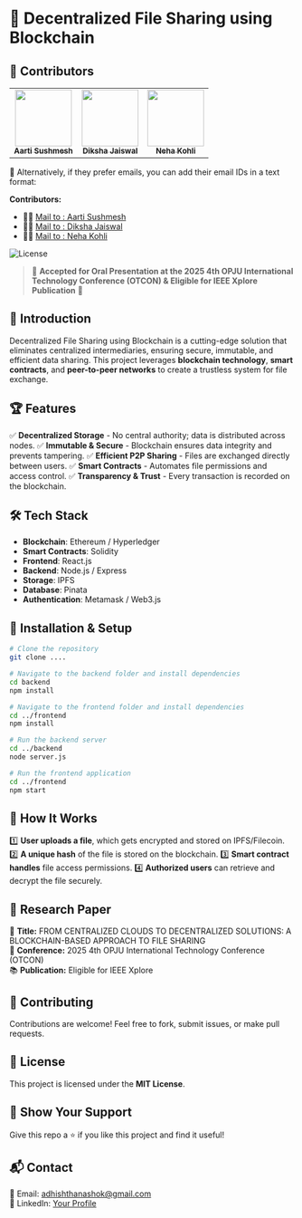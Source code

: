 # 🚀 Decentralized File Sharing using Blockchain

## 👥 Contributors

<table>
  <tr>
    <td align="center"><a href="https://github.com/username1"><img src="https://github.com/Aartisushmesh29.png" width="100px;" alt=""/><br /><sub><b>Aarti Sushmesh</b></sub></a></td>
    <td align="center"><a href="https://github.com/username2"><img src="https://github.com/dikshajaiswal855.png" width="100px;" alt=""/><br /><sub><b>Diksha Jaiswal</b></sub></a></td>
    <td align="center"><a href="https://github.com/username3"><img src="https://github.com/username3.png" width="100px;" alt=""/><br /><sub><b>Neha Kohli</b></sub></a></td>
  </tr>
</table>

🔹 Alternatively, if they prefer emails, you can add their email IDs in a text format:

**Contributors:**  
- 🧑‍💻 [Mail to : Aarti Sushmesh](mailto:aartisushmesh@gmail)  
- 🧑‍💻 [Mail to : Diksha Jaiswal](mailto:dikshajaiswal855@gmail.com)  
- 🧑‍💻 [Mail to : Neha Kohli](mailto:nehakohli3003@gmail.com)  

![License](https://img.shields.io/badge/license-MIT-blue.svg?style=for-the-badge)

> 📢 **Accepted for Oral Presentation at the 2025 4th OPJU International Technology Conference (OTCON) & Eligible for IEEE Xplore Publication** 🎉

## 📌 Introduction
Decentralized File Sharing using Blockchain is a cutting-edge solution that eliminates centralized intermediaries, ensuring secure, immutable, and efficient data sharing. This project leverages **blockchain technology**, **smart contracts**, and **peer-to-peer networks** to create a trustless system for file exchange.

## 🏆 Features
✅ **Decentralized Storage** - No central authority; data is distributed across nodes.
✅ **Immutable & Secure** - Blockchain ensures data integrity and prevents tampering.
✅ **Efficient P2P Sharing** - Files are exchanged directly between users.
✅ **Smart Contracts** - Automates file permissions and access control.
✅ **Transparency & Trust** - Every transaction is recorded on the blockchain.

## 🛠️ Tech Stack
- **Blockchain**: Ethereum / Hyperledger
- **Smart Contracts**: Solidity
- **Frontend**: React.js 
- **Backend**: Node.js / Express
- **Storage**: IPFS 
- **Database**: Pinata
- **Authentication**: Metamask / Web3.js

## 🚀 Installation & Setup
```bash
# Clone the repository
git clone .... 

# Navigate to the backend folder and install dependencies
cd backend
npm install

# Navigate to the frontend folder and install dependencies
cd ../frontend
npm install

# Run the backend server
cd ../backend
node server.js

# Run the frontend application
cd ../frontend
npm start
```

## 🎯 How It Works
1️⃣ **User uploads a file**, which gets encrypted and stored on IPFS/Filecoin.
2️⃣ **A unique hash** of the file is stored on the blockchain.
3️⃣ **Smart contract handles** file access permissions.
4️⃣ **Authorized users** can retrieve and decrypt the file securely.

## 📝 Research Paper
📖 **Title:** FROM CENTRALIZED CLOUDS TO DECENTRALIZED SOLUTIONS: A BLOCKCHAIN-BASED APPROACH TO FILE SHARING  
📅 **Conference:** 2025 4th OPJU International Technology Conference (OTCON)  
📚 **Publication:** Eligible for IEEE Xplore  

## 🤝 Contributing
Contributions are welcome! Feel free to fork, submit issues, or make pull requests. 

## 📜 License
This project is licensed under the **MIT License**.

## 🌟 Show Your Support
Give this repo a ⭐ if you like this project and find it useful!

## 📬 Contact
📧 Email: [adhishthanashok@gmail.com](mailto:adhishthanashok@gmail.com)  
💼 LinkedIn: [Your Profile](https://linkedin.com/in/adhishthanAshok)  
